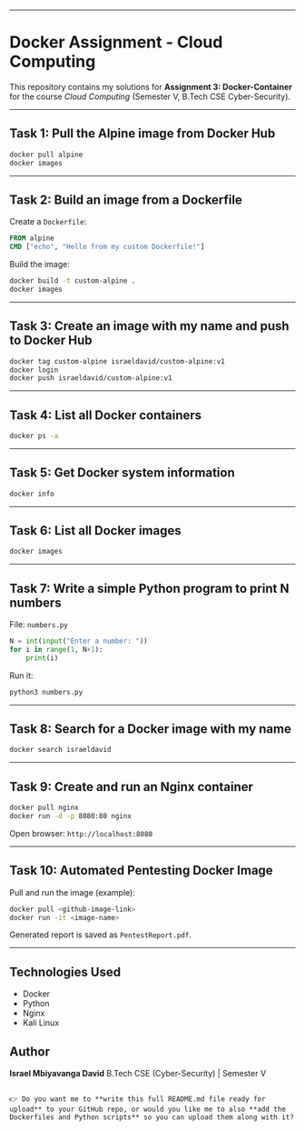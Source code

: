 ````markdown
````
---
# Docker Assignment - Cloud Computing

This repository contains my solutions for **Assignment 3: Docker-Container**  
for the course *Cloud Computing* (Semester V, B.Tech CSE Cyber-Security).  

---
## Task 1: Pull the Alpine image from Docker Hub
````bash
docker pull alpine
docker images
````

---

## Task 2: Build an image from a Dockerfile

Create a `Dockerfile`:

```dockerfile
FROM alpine
CMD ["echo", "Hello from my custom Dockerfile!"]
```

Build the image:

```bash
docker build -t custom-alpine .
docker images
```

---

## Task 3: Create an image with my name and push to Docker Hub

```bash
docker tag custom-alpine israeldavid/custom-alpine:v1
docker login
docker push israeldavid/custom-alpine:v1
```

---

## Task 4: List all Docker containers

```bash
docker ps -a
```

---

## Task 5: Get Docker system information

```bash
docker info
```

---

## Task 6: List all Docker images

```bash
docker images
```

---

## Task 7: Write a simple Python program to print N numbers

File: `numbers.py`

```python
N = int(input("Enter a number: "))
for i in range(1, N+1):
    print(i)
```

Run it:

```bash
python3 numbers.py
```

---

## Task 8: Search for a Docker image with my name

```bash
docker search israeldavid
```

---

## Task 9: Create and run an Nginx container

```bash
docker pull nginx
docker run -d -p 8080:80 nginx
```

Open browser: `http://localhost:8080`

---

## Task 10: Automated Pentesting Docker Image

Pull and run the image (example):

```bash
docker pull <github-image-link>
docker run -it <image-name>
```

Generated report is saved as `PentestReport.pdf`.

---

## Technologies Used

* Docker
* Python
* Nginx
* Kali Linux

## Author

**Israel Mbiyavanga David**
B.Tech CSE (Cyber-Security) | Semester V

```

👉 Do you want me to **write this full README.md file ready for upload** to your GitHub repo, or would you like me to also **add the Dockerfiles and Python scripts** so you can upload them along with it?
```

